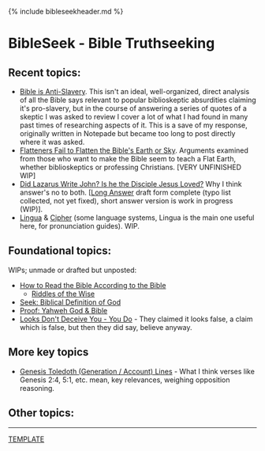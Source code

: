 {% include bibleseekheader.md %}
# BibleSeek - Bible Truthseeking

## Recent topics:

- [Bible is Anti-Slavery](BibleAntiSlavery). This isn't an ideal, well-organized, direct analysis of all the Bible says relevant to popular biblioskeptic absurdities claiming it's pro-slavery, but in the course of answering a series of quotes of a skeptic I was asked to review I cover a lot of what I had found in many past times of researching aspects of it. This is a save of my response, originally written in Notepade but became too long to post directly where it was asked.
- [Flatteners Fail to Flatten the Bible's Earth or Sky](FlattenerFail). Arguments examined from those who want to make the Bible seem to teach a Flat Earth, whether biblioskeptics or professing Christians. [VERY UNFINISHED WIP]
- [Did Lazarus Write John? Is he the Disciple Jesus Loved?](DidLazarusWriteJohn_ShortAnswer) Why I think answer's no to both. [[Long Answer](DidLazarusWriteJohn) draft form complete (typo list collected, not yet fixed), short answer version is work in progress (WIP)].
- [Lingua](Lingua) & [Cipher](Cipher) (some language systems, Lingua is the main one useful here, for pronunciation guides). WIP.
## Foundational topics:

WIPs; unmade or drafted but unposted:
- [How to Read the Bible According to the Bible](HowToRead)
  - [Riddles of the Wise](RiddlesWise)
- [Seek: Biblical Definition of God](BibleDefinesGod)
- [Proof: Yahweh God & Bible](ProofOfYahweh)
- [Looks Don't Deceive You - You Do](LooksDontDeceive) - They claimed it looks false, a claim which is false, but then they did say, believe anyway.

## More key topics
- [Genesis Toledoth (Generation / Account) Lines](ToledothTheory) - What I think verses like Genesis 2:4, 5:1, etc. mean, key relevances, weighing opposition reasoning.


## Other topics:



---
[TEMPLATE](!PageTemplate) 
